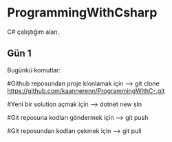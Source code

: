 # ProgrammingWithCsharp
C# çalıştığım alan.

## Gün 1

Bugünkü komutlar:

#Github reposundan proje klonlamak için --> git clone https://github.com/kaannerenn/ProgrammingWithC-.git

#Yeni bir solution açmak için --> dotnet new sln

#Git reposuna kodları göndermek için --> git push

#Git reposundan kodları çekmek için --> git pull


	
